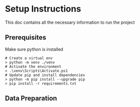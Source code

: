 # Setup Instructions


This doc contains all the necessary information to run the project

## Prerequisites

Make sure python is installed

    # Create a virtual env
    > python -m venv ./venv
    # Activate the environment
    > .\venv\Scripts\Activate.ps1
    # Update pip and install dependencies
    > python -m pip install --upgrade pip
    > pip install -r requirements.txt


## Data Preparation



